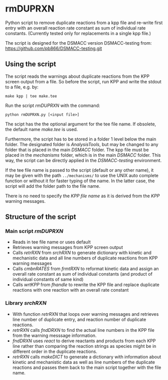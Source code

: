 rmDUPRXN
========

Python script to remove duplicate reactions from a kpp file and re-write
first entry with an overall reaction rate constant as sum of individual
rate constants. (Currently tested only for replacements in a single kpp
file.)

The script is designed for the DSMACC version DSMACC-testing from:
https://github.com/pb866/DSMACC-testing.git


Using the script
----------------

The script reads the warnings about duplicate reactions from the KPP
screen output from a file. So before the script, run KPP and write the
stdout to a file, e.g. by:

```shel
make kpp | tee make.tee
```

Run the script _rmDUPRXN_ with the command:

```shel
python rmDUPRXN.py [<input file>]
```

The scipt has the the optional argument for the tee file name. If
obsolete, the default name _make.tee_ is used.

Furthermore, the script has to be stored in a folder 1 level below the
main folder. The designated folder is _AnalysisTools_, but may be changed
to any folder that is placed in the main _DSMACC_ folder. The kpp file
must be placed in the _mechanisms_ folder, which is in the main _DSMACC_
folder. This way, the script can be directly applied in the
_DSMACC-testing_ environment.

If the tee file name is passed to the script (default or any other name),
it may be given with the path `../mechanisms/` to use the UNIX auto
complete function or without it for faster typing of the name. In the
latter case, the script will add the folder path to the file name.

There is no need to specify the _KPP file name_ as it is derived from
the _KPP_ warning messages.


Structure of the script
-----------------------

### Main script _rmDUPRXN_

- Reads in tee file name or uses default
- Retrieves warning messages from KPP screen output
- Calls _retrRXN_ from _srchRXN_ to generate dictionary with kinetic
  and mechanistic data and all line numbers of duplicate reactions
  from KPP warning messages
- Calls _cmbnRATES_ from _frmtRXN_ to reformat kinetic data and assign
  an overall rate constant as sum of individual constants (and product
  of individual constants of same kind)
- Calls _wrtKPP_ from _fhandle_ to rewrite the KPP file and replace
  duplicate reactions with one reaction with an overall rate constant


### Library _srchRXN_

- With function _retrRXN_ that loops over warning messages and retrieves
  line number of duplicate entry, and reaction number of duplicate reactions.
- _retrRXN_ calls _fndDRXN_ to find the actual line numbers in the KPP file from
  the warning messsage information.
- _fndDRXN_ uses _react_ to derive reactants and products from each KPP
  line rather than comparing the reaction strings as species might be in
  different order in the duplicate reactions.
- _retrRXN_ calls _makeDICT_ to generate a dictionary with information
  about kinetic and mechanistic data as well as line numbers of the
  duplicate reactions and passes them back to the main script together
  with the file name.
